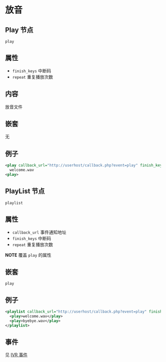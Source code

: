 # 放音

## Play 节点

```
play
```

## 属性

- `finish_keys` 中断码
- `repeat` 重复播放次数

## 内容

放音文件

## 嵌套

无

## 例子

```xml
<play callback_url="http://userhost/callback.php?event=play" finish_keys="#">
  welcome.wav
<play>
```

## PlayList 节点

```
playlist
```

## 属性

- `callback_url` 事件通知地址
- `finish_keys` 中断码
- `repeat` 重复播放次数

**NOTE** 覆盖 `play` 的属性

## 嵌套

`play`

## 例子

```xml
<playlist callback_url="http://userhost/callback.php?event=play" finish_keys="0123456789*#">
  <play>welcome.wav</play>
  <play>byebye.wav</play>
</playlist>
```

## 事件

见 [IVR 事件](../evt/ivr/index.md)
